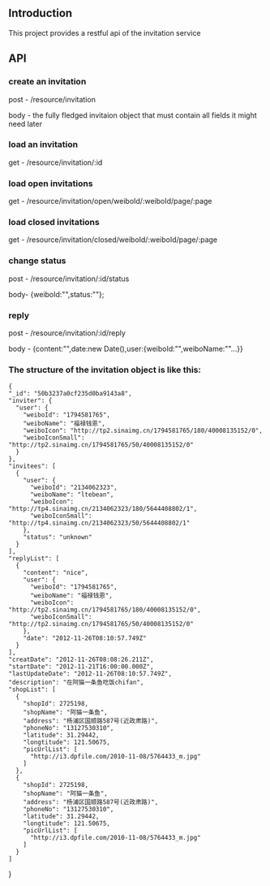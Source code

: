 Introduction
------------

This project provides a restful api of the invitation service

API
---

### create an invitation

post - /resource/invitation

body - the fully fledged invitaion object that must contain all fields it might need later

### load an invitation

get - /resource/invitation/:id

### load open invitations

get - /resource/invitation/open/weiboId/:weiboId/page/:page

### load closed invitations

get - /resource/invitation/closed/weiboId/:weiboId/page/:page

### change status

post - /resource/invitation/:id/status

body- {weiboId:"",status:""};

### reply

post - /resource/invitation/:id/reply

body - {content:"",date:new Date(),user:{weiboId:"",weiboName:""...}}

### The structure of the invitation object is like this:

	{
    "_id": "50b3237a0cf235d0ba9143a8",
    "inviter": {
      "user": {
        "weiboId": "1794581765",
        "weiboName": "福禄钱恩",
        "weiboIcon": "http://tp2.sinaimg.cn/1794581765/180/40008135152/0",
        "weiboIconSmall": "http://tp2.sinaimg.cn/1794581765/50/40008135152/0"
      }
    },
    "invitees": [
      {
        "user": {
          "weiboId": "2134062323",
          "weiboName": "ltebean",
          "weiboIcon": "http://tp4.sinaimg.cn/2134062323/180/5644408802/1",
          "weiboIconSmall": "http://tp4.sinaimg.cn/2134062323/50/5644408802/1"
        },
        "status": "unknown"
      }
    ],
    "replyList": [
      {
        "content": "nice",
        "user": {
          "weiboId": "1794581765",
          "weiboName": "福禄钱恩",
          "weiboIcon": "http://tp2.sinaimg.cn/1794581765/180/40008135152/0",
          "weiboIconSmall": "http://tp2.sinaimg.cn/1794581765/50/40008135152/0"
        },
        "date": "2012-11-26T08:10:57.749Z"
      }
    ],
    "creatDate": "2012-11-26T08:08:26.211Z",
    "startDate": "2012-11-21T16:00:00.000Z",
    "lastUpdateDate": "2012-11-26T08:10:57.749Z",
    "description": "在阿猫一条鱼吃饭chifan",
    "shopList": [
      {
        "shopId": 2725198,
        "shopName": "阿猫一条鱼",
        "address": "杨浦区国顺路587号(近政肃路)",
        "phoneNo": "13127530310",
        "latitude": 31.29442,
        "longtitude": 121.50675,
        "picUrlList": [
          "http://i3.dpfile.com/2010-11-08/5764433_m.jpg"
        ]
      },
      {
        "shopId": 2725198,
        "shopName": "阿猫一条鱼",
        "address": "杨浦区国顺路587号(近政肃路)",
        "phoneNo": "13127530310",
        "latitude": 31.29442,
        "longtitude": 121.50675,
        "picUrlList": [
          "http://i3.dpfile.com/2010-11-08/5764433_m.jpg"
        ]
      }
    ]
  }
